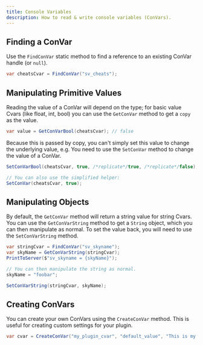 ```yaml
---
title: Console Variables
description: How to read & write console variables (ConVars).
---
```


## Finding a ConVar

Use the `FindConVar` static method to find a reference to an existing ConVar handle (or `null`).

```csharp
var cheatsCvar = FindConVar("sv_cheats");
```

## Manipulating Primitive Values

Reading the value of a ConVar will depend on the type; for basic value Cvars (like float, int, bool) you can use the `GetConVar` method to get a `copy` as the value.

```csharp
var value = GetConVarBool(cheatsCvar); // false
```

Because this is passed by copy, you can't  simply set this value to change the underlying value, e.g. You need to use the `SetConVar` method to change the value of a ConVar.

```csharp
SetConVarBool(cheatsCvar, true, /*replicate*/true, /*replicate*/false);

// You can also use the simplified helper:
SetConVar(cheatsCvar, true);
```

## Manipulating Objects

By default, the `GetConVar` method will return a string value for string Cvars. You can use the `GetConVarString` method to get a `String` object, which you can then manipulate as normal. To set the value back, you will need to use the `SetConVarString` method.

```csharp
var stringCvar = FindConVar("sv_skyname");
var skyName = GetConVarString(stringCvar);
PrintToServer($"sv_skyname = {skyName}");

// You can then manipulate the string as normal.
skyName = "foobar";

SetConVarString(stringCvar, skyName);
```

## Creating ConVars

You can create your own ConVars using the `CreateConVar` method. This is useful for creating custom settings for your plugin.

```csharp
var cvar = CreateConVar("my_plugin_cvar", "default_value", "This is my custom ConVar", ConVarFlags.None);
```
